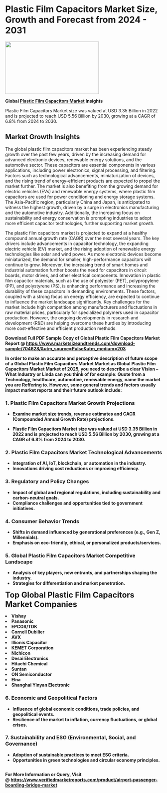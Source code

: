 <H1>Plastic Film Capacitors Market Size, Growth and Forecast from 2024 - 2031</H1><img class="aligncenter size-medium wp-image-584254" src="https://thirdeyenews.in/wp-content/uploads/2024/09/Global-Market-Research-300x168.jpeg" alt="" width="300" height="168" /><p><strong>Global&nbsp;<a href="https://www.marketsizeandtrends.com/download-sample/704628/&amp;utm_source=Pulse&amp;utm_medium=203">Plastic Film Capacitors Market</a> Insights</strong></p><p>Plastic Film Capacitors Market size was valued at USD 3.35 Billion in 2022 and is projected to reach USD 5.56 Billion by 2030, growing at a CAGR of 6.8% from 2024 to 2030.</p><p><h2>Market Growth Insights</h2> <p>The global plastic film capacitors market has been experiencing steady growth over the past few years, driven by the increasing demand for advanced electronic devices, renewable energy solutions, and the automotive sector. These capacitors are essential components in various applications, including power electronics, signal processing, and filtering. Factors such as technological advancements, miniaturization of devices, and the rising trend of energy-efficient products are expected to propel the market further. The market is also benefiting from the growing demand for electric vehicles (EVs) and renewable energy systems, where plastic film capacitors are used for power conditioning and energy storage systems. The Asia-Pacific region, particularly China and Japan, is anticipated to witness the highest growth, driven by a surge in electronics manufacturing and the automotive industry. Additionally, the increasing focus on sustainability and energy conservation is prompting industries to adopt more efficient capacitor technologies, further supporting market growth.</p> <p><strong></strong></p> <p>The plastic film capacitors market is projected to expand at a healthy compound annual growth rate (CAGR) over the next several years. The key drivers include advancements in capacitor technology, the expanding electric vehicle (EV) market, and the rising adoption of renewable energy technologies like solar and wind power. As more electronic devices become miniaturized, the demand for smaller, high-performance capacitors will continue to grow. Moreover, the increasing trend of smart homes and industrial automation further boosts the need for capacitors in circuit boards, motor drives, and other electrical components. Innovation in plastic film capacitor materials, such as the use of polyester (PET), polypropylene (PP), and polystyrene (PS), is enhancing performance and increasing the durability of these capacitors in demanding environments. These factors, coupled with a strong focus on energy efficiency, are expected to continue to influence the market landscape significantly. Key challenges for the market include high competition among manufacturers and fluctuations in raw material prices, particularly for specialized polymers used in capacitor production. However, the ongoing developments in research and development (R&D) are helping overcome these hurdles by introducing more cost-effective and efficient production methods.</p> <p><strong></p><p><span class=""><strong>Download Full PDF Sample Copy of Global Plastic Film Capacitors Market Report</strong> @ <a href="https://www.marketsizeandtrends.com/download-sample/704628/&amp;utm_source=Pulse&amp;utm_medium=203" target="_blank">https://www.marketsizeandtrends.com/download-sample/704628/&amp;utm_source=Pulse&amp;utm_medium=203</a></span></p><p>In order to make an accurate and perceptive description of future scope of a Global&nbsp;Plastic Film Capacitors Market Market as Global&nbsp;Plastic Film Capacitors Market Market of 2025, you need to describe a clear Vision &ndash; What Industry or Linda can you think of for example: Quote from a Technology, healthcare, automotive, renewable energy, name the market you are Reffering to. However, some general trends and factors usually impact market reports and their future outlook include:</p><h3>1.&nbsp;<strong>Plastic Film Capacitors Market Growth Projections</strong></h3><ul><li>Examine market size trends, revenue estimates and CAGR (Compounded Annual Growth Rate) projections.</li><li><p>Plastic Film Capacitors Market size was valued at USD 3.35 Billion in 2022 and is projected to reach USD 5.56 Billion by 2030, growing at a CAGR of 6.8% from 2024 to 2030.</p></li></ul><h3>2.&nbsp;<strong>Plastic Film Capacitors Market Technological Advancements</strong></h3><ul><li>Integration of AI, IoT, blockchain, or automation in the industry.</li><li>Innovations driving cost reductions or improving efficiency.</li></ul><h3>3.&nbsp;<strong>Regulatory and Policy Changes</strong></h3><ul><li>Impact of global and regional regulations, including sustainability and carbon-neutral goals.</li><li>Compliance challenges and opportunities tied to government initiatives.</li></ul><h3>4.&nbsp;<strong>Consumer Behavior Trends</strong></h3><ul><li>Shifts in demand influenced by generational preferences (e.g., Gen Z, Millennials).</li><li>Emphasis on eco-friendly, ethical, or personalized products/services.</li></ul><h3>5.&nbsp;<strong>Global Plastic Film Capacitors Market Competitive Landscape</strong></h3><ul><li>Analysis of key players, new entrants, and partnerships shaping the industry.</li><li>Strategies for differentiation and market penetration.</li></ul><p data-pm-slice="1 1 []"><span style="color: inherit; font-family: inherit; font-size: 25px;">Top Global Plastic Film Capacitors Market Companies</span></p><div class="" data-test-id=""><p><li>Vishay</li><li> Panasonic</li><li> EPCOS/TDK</li><li> Cornell Dubilier</li><li> AVX</li><li> Illionis Capacitor</li><li> KEMET Corporation</li><li> Nichicon</li><li> Desai Electronics</li><li> Hitachi Chemical</li><li> Suntan</li><li> ON Semiconductor</li><li> Elna</li><li> Shanghai Yinyan Electronic</li></p></div><h3>6.&nbsp;<strong>Economic and Geopolitical Factors</strong></h3><ul><li>Influence of global economic conditions, trade policies, and geopolitical events.</li><li>Resilience of the market to inflation, currency fluctuations, or global crises.</li></ul><h3>7.&nbsp;<strong>Sustainability and ESG (Environmental, Social, and Governance)</strong></h3><ul><li>Adoption of sustainable practices to meet ESG criteria.</li><li>Opportunities in green technologies and circular economy principles.</li></ul><h2><strong style="font-size: 14px;">For More Information or Query, Visit @&nbsp;</strong><a style="background-color: #ffffff; font-size: 14px;" href="https://www.marketsizeandtrends.com/report/plastic-film-capacitors-market/" target="_blank">https://www.verifiedmarketreports.com/product/airport-passenger-boarding-bridge-market</a></h2>
